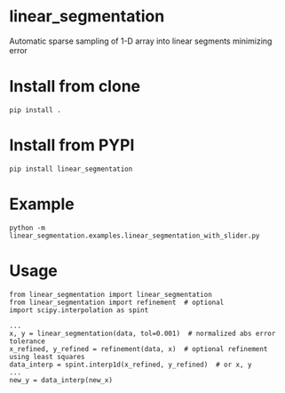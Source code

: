 # linear_segmentation
Automatic sparse sampling of 1-D array into linear segments minimizing error

# Install from clone
`pip install .`

# Install from PYPI
`pip install linear_segmentation`

# Example
`python -m linear_segmentation.examples.linear_segmentation_with_slider.py`

# Usage
```
from linear_segmentation import linear_segmentation
from linear_segmentation import refinement  # optional
import scipy.interpolation as spint

...
x, y = linear_segmentation(data, tol=0.001)  # normalized abs error tolerance
x_refined, y_refined = refinement(data, x)  # optional refinement using least squares
data_interp = spint.interp1d(x_refined, y_refined)  # or x, y
...
new_y = data_interp(new_x)
```
